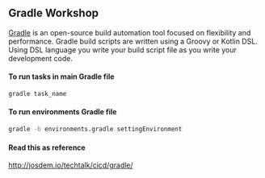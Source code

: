 Gradle Workshop
------------------------------------

[Gradle](https://gradle.org/) is an open-source build automation tool focused on flexibility and performance. Gradle build scripts are written using a Groovy or Kotlin DSL. Using DSL language you write your build script file as you write your development code.

#### To run tasks in main Gradle file

```bash
gradle task_name
```

#### To run environments Gradle file

```bash
gradle -b environments.gradle settingEnvironment
```

#### Read this as reference

http://josdem.io/techtalk/cicd/gradle/
